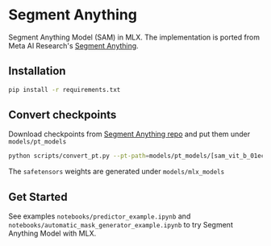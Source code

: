 # Segment Anything

Segment Anything Model (SAM) in MLX. The implementation is ported from Meta AI Research's [Segment Anything](https://github.com/facebookresearch/segment-anything/tree/main).

## Installation
```bash
pip install -r requirements.txt
```

## Convert checkpoints

Download checkpoints from [Segment Anything repo](https://github.com/facebookresearch/segment-anything/tree/main?tab=readme-ov-file#model-checkpoints) and put them under `models/pt_models`

```bash
python scripts/convert_pt.py --pt-path=models/pt_models/[sam_vit_b_01ec64.pth | sam_vit_h_4b8939.pth | sam_vit_l_0b3195.pth]
```
The `safetensors` weights are generated under `models/mlx_models`

## Get Started

See examples `notebooks/predictor_example.ipynb` and `notebooks/automatic_mask_generator_example.ipynb` to try Segment Anything Model with MLX.
